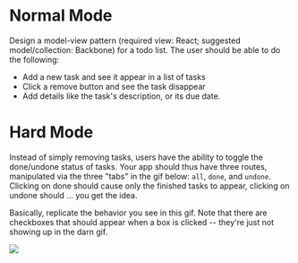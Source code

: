 # Normal Mode

Design a model-view pattern (required view: React; suggested model/collection: Backbone) for a todo list. The user should be able to do the following: 

  - Add a new task and see it appear in a list of tasks
  - Click a remove button and see the task disappear
  - Add details like the task's description, or its due date.


# Hard Mode

Instead of simply removing tasks, users have the ability to toggle the done/undone status of tasks. Your app should thus have three routes, manipulated via the three "tabs" in the gif below: `all`, `done`, and `undone`. Clicking on done should cause only the finished tasks to appear, clicking on undone should ... you get the idea. 

Basically, replicate the behavior you see in this gif. Note that there are checkboxes that should appear when a box is clicked -- they're just not showing up in the darn gif. 

![](./todo.gif)